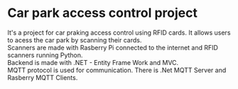 # Car park access control project
It's a project for car praking access control using RFID cards. It allows users to acess the car park by scanning their cards.<br>
Scanners are made with Rasberry Pi connected to the internet and RFID scanners running Python.<br>
Backend is made with .NET - Entity Frame Work and MVC. <br>
MQTT protocol is used for communication. There is .Net MQTT Server and Rasberry MQTT Clients.
